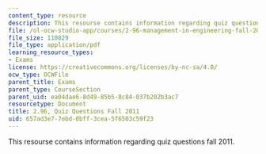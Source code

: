 ```yaml
---
content_type: resource
description: This resourse contains information regarding quiz questions fall 2011.
file: /ol-ocw-studio-app/courses/2-96-management-in-engineering-fall-2012/657ad3e77ebd0bff3cea5f6503c59f23_MIT2_96F12_quiz11q.pdf
file_size: 110829
file_type: application/pdf
learning_resource_types:
- Exams
license: https://creativecommons.org/licenses/by-nc-sa/4.0/
ocw_type: OCWFile
parent_title: Exams
parent_type: CourseSection
parent_uid: ea04dae6-8d49-85b5-8c84-037b202b3ac7
resourcetype: Document
title: 2.96, Quiz Questions Fall 2011
uid: 657ad3e7-7ebd-0bff-3cea-5f6503c59f23
---
```

This resourse contains information regarding quiz questions fall 2011.